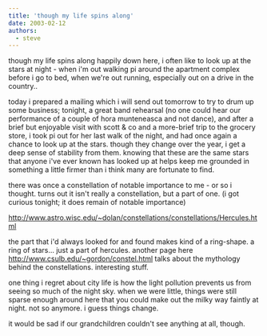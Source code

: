 ```yaml
---
title: 'though my life spins along'
date: 2003-02-12
authors:
  - steve
---
```


though my life spins along happily down here, i often like to look up at the stars at night - when i'm out walking pi around the apartment complex before i go to bed, when we're out running, especially out on a drive in the country..

today i prepared a mailing which i will send out tomorrow to try to drum up some business; tonight, a great band rehearsal (no one could hear our performance of a couple of hora munteneasca and not dance), and after a brief but enjoyable visit with scott & co and a more-brief trip to the grocery store, i took pi out for her last walk of the night, and had once again a chance to look up at the stars. though they change over the year, i get a deep sense of stability from them. knowing that these are the same stars that anyone i've ever known has looked up at helps keep me grounded in something a little firmer than i think many are fortunate to find.

there was once a constellation of notable importance to me - or so i thought. turns out it isn't really a constellation, but a part of one. (i got curious tonight; it does remain of notable importance)

http://www.astro.wisc.edu/~dolan/constellations/constellations/Hercules.html

the part that i'd always looked for and found makes kind of a ring-shape. a ring of stars... just a part of hercules. another page here http://www.csulb.edu/~gordon/constel.html talks about the mythology behind the constellations. interesting stuff.

one thing i regret about city life is how the light pollution prevents us from seeing so much of the night sky. when we were little, things were still sparse enough around here that you could make out the milky way faintly at night. not so anymore. i guess things change.

it would be sad if our grandchildren couldn't see anything at all, though.
